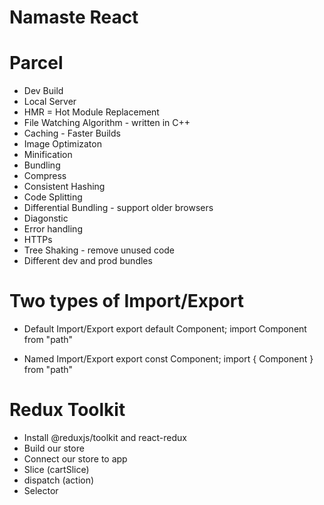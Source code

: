 # Namaste React

# Parcel
- Dev Build
- Local Server
- HMR = Hot Module Replacement
- File Watching Algorithm - written in C++
- Caching - Faster Builds
- Image Optimizaton
- Minification
- Bundling
- Compress
- Consistent Hashing
- Code Splitting
- Differential Bundling - support older browsers
- Diagonstic
- Error handling
- HTTPs
- Tree Shaking - remove unused code 
- Different dev and prod bundles

#   Two types of Import/Export
 - Default Import/Export
 export default Component;
 import Component from "path" 

 - Named Import/Export
 export const Component;
 import { Component } from "path"


 #  Redux Toolkit
 - Install @reduxjs/toolkit and react-redux
 - Build our store
 - Connect our store to app
 - Slice (cartSlice)
 - dispatch (action)
 - Selector
 